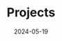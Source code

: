 ---
title: 'Projects'
date: 2024-05-19
type: landing

design:
  # Section spacing
  spacing: '5rem'

# Page sections
sections:
  - block: collection
    content:
      title: Selected Projects
      subtitle: ""
      text: This list of projects represents the details of my experience across my career and how I supported customers’ decision making on complex challenges.
      count: 9
      filters:
        folders:
          - project
    design:
      view: article-grid
      fill_image: false
      columns: 3
---